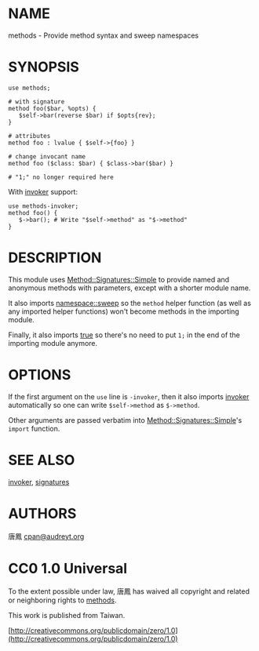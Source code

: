 # NAME

methods - Provide method syntax and sweep namespaces

# SYNOPSIS

    use methods;

    # with signature
    method foo($bar, %opts) {
       $self->bar(reverse $bar) if $opts{rev};
    }

    # attributes
    method foo : lvalue { $self->{foo} }

    # change invocant name
    method foo ($class: $bar) { $class->bar($bar) }

    # "1;" no longer required here

With [invoker](http://search.cpan.org/perldoc?invoker) support:

    use methods-invoker;
    method foo() {
       $->bar(); # Write "$self->method" as "$->method"
    }

# DESCRIPTION

This module uses [Method::Signatures::Simple](http://search.cpan.org/perldoc?Method::Signatures::Simple) to provide named and
anonymous methods with parameters, except with a shorter module name.

It also imports [namespace::sweep](http://search.cpan.org/perldoc?namespace::sweep) so the `method` helper function
(as well as any imported helper functions) won't become methods in the
importing module.

Finally, it also imports [true](http://search.cpan.org/perldoc?true) so there's no need to put `1;` in the
end of the importing module anymore.

# OPTIONS

If the first argument on the `use` line is `-invoker`, then it also
imports [invoker](http://search.cpan.org/perldoc?invoker) automatically so one can write `$self->method` 
as `$->method`.

Other arguments are passed verbatim into [Method::Signatures::Simple](http://search.cpan.org/perldoc?Method::Signatures::Simple)'s
`import` function.

# SEE ALSO

[invoker](http://search.cpan.org/perldoc?invoker), [signatures](http://search.cpan.org/perldoc?signatures)

# AUTHORS

唐鳳 <cpan@audreyt.org>

# CC0 1.0 Universal

To the extent possible under law, 唐鳳 has waived all copyright and related
or neighboring rights to [methods](http://search.cpan.org/perldoc?methods).

This work is published from Taiwan.

[http://creativecommons.org/publicdomain/zero/1.0](http://creativecommons.org/publicdomain/zero/1.0)